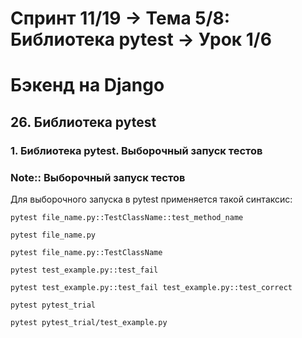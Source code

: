 # Спринт 11/19 → Тема 5/8: Библиотека pytest → Урок 1/6
# Бэкенд на Django
## 26. Библиотека pytest
### 1. Библиотека pytest. Выборочный запуск тестов

### Note:: Выборочный запуск тестов

Для выборочного запуска в pytest применяется такой синтаксис:
```
pytest file_name.py::TestClassName::test_method_name
```
```
pytest file_name.py
```

```
pytest file_name.py::TestClassName
```

```
pytest test_example.py::test_fail
```

```
pytest test_example.py::test_fail test_example.py::test_correct
```

```
pytest pytest_trial
```

```
pytest pytest_trial/test_example.py
```